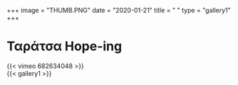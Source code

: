 +++
image = "THUMB.PNG"
date = "2020-01-21"
title = " "
type = "gallery1"
+++

# Ταράτσα Hope-ing 

<!-- Μια σειρά εικόνων που αφορούν στην δημιουργία ψευδών ελπίδων για το αστικό τοπίο της Αθήνας ιδωμένης από πραγματικές ταράτσες πολυκατοικιών. Οι εικόνες δημιουργούνται με το μοντάζ φωτογραφιών και ψηφιακών γλυπτών/κουστουμιών. -->
{{< vimeo 682634048 >}}  
{{< gallery1 >}} 





<!-- The [Grand Canyon](https://en.wikipedia.org/w/index.php?title=Grand_Canyon&oldid=952699432)  -->

